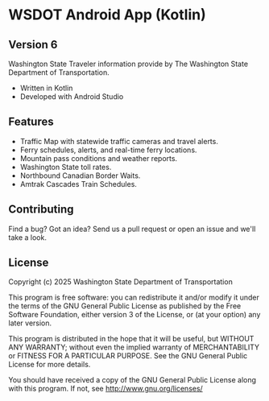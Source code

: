 # WSDOT Android App (Kotlin) #

Version 6
-------------

Washington State Traveler information provide by The Washington State Department of Transportation.

* Written in Kotlin
* Developed with Android Studio

Features
--------
* Traffic Map with statewide traffic cameras and travel alerts.
* Ferry schedules, alerts, and real-time ferry locations.
* Mountain pass conditions and weather reports.
* Washington State toll rates.
* Northbound Canadian Border Waits.
* Amtrak Cascades Train Schedules.

Contributing
------------

Find a bug? Got an idea? Send us a pull request or open an issue and we'll take a look.

License
-------

Copyright (c) 2025 Washington State Department of Transportation

This program is free software: you can redistribute it and/or modify
it under the terms of the GNU General Public License as published by
the Free Software Foundation, either version 3 of the License, or
(at your option) any later version.

This program is distributed in the hope that it will be useful,
but WITHOUT ANY WARRANTY; without even the implied warranty of
MERCHANTABILITY or FITNESS FOR A PARTICULAR PURPOSE.  See the
GNU General Public License for more details.

You should have received a copy of the GNU General Public License
along with this program.  If not, see <http://www.gnu.org/licenses/>
